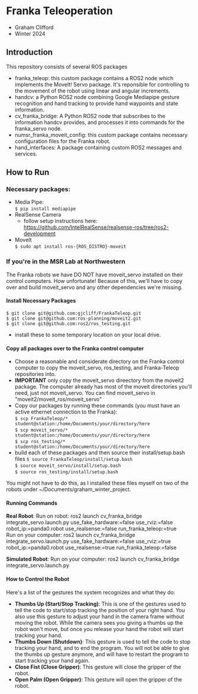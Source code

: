 # Franka Teleoperation
* Graham Clifford
* Winter 2024

## Introduction
This repository consists of several ROS packages
- franka_teleop: this custom package contains a ROS2 node which implements the
MoveIt! Servo package. It's reponsible for controlling to the movement of the robot
using linear and angular increments.
- handcv: a Python ROS2 node combining Google Mediapipe gesture recognition and
hand tracking to provide hand waypoints and state information.
- cv_franka_bridge: A Python ROS2 node that subscribes to the information handcv
provides, and processes it into commands for the franka_servo node.
- numsr_franka_moveit_config: this custom package contains necessary configuration
files for the Franka robot.
- hand_interfaces: A package containing custom ROS2 messages and services.

## How to Run
### Necessary packages:
* Media Pipe:  
```$ pip install mediapipe```
* RealSense Camera
    * follow setup instructions here: https://github.com/IntelRealSense/realsense-ros/tree/ros2-development
* MoveIt  
```$ sudo apt install ros-{ROS_DISTRO}-moveit```

### If you're in the MSR Lab at Northwestern
The Franka robots we have DO NOT have moveit_servo installed on their control
computers. How unfortunate! Because of this, we'll have to copy over and build
moveit_servo and any other dependencies we're missing.
#### Install Necessary Packages  
```$ git clone git@github.com:gjcliff/FrankaTeleop.git```  
```$ git clone git@github.com:ros-planning/moveit2.git```  
```$ git clone git@github.com:ros2/ros_testing.git```  
* install these to some temporary location on your local drive.

#### Copy all packages over to the Franka control computer
* Choose a reasonable and considerate directory on the Franka control computer
to copy the moveit_servo, ros_testing, and Franka-Teleop repositories into.
* **IMPORTANT** only copy the moveit_servo direectory from the moveit2 package.
The computer already has most of the moveit directories you'll need, just not
moveit_servo. You can find moveit_servo in "moveit2/moveit_ros/moveit_servo"
* Copy our packages by running these commands (you must have an active ethernet
connection to the Franka):  
```$ scp FrankaTeleop/* student@station:/home/Documents/your/directory/here```  
```$ scp moveit_servo/* student@station:/home/Documents/your/directory/here```  
```$ scp ros_testing/* student@station:/home/Documents/your/directory/here```  
* build each of these packages and then source their install/setup.bash files
```$ source FrankaTeleop/install/setup.bash```  
```$ source moveit_servo/install/setup.bash```  
```$ source ros_testing/install/setup.bash```  

You might not have to do this, as I installed these files myself on two of the
robots under ~/Documents/graham_winter_project.  

#### Running Commands
**Real Robot**:
Run on robot: ros2 launch cv_franka_bridge integrate_servo.launch.py use_fake_hardware:=false use_rviz:=false robot_ip:=panda0.robot use_realsense:=false run_franka_teleop:=true  
Run on your computer: ros2 launch cv_franka_bridge integrate_servo.launch.py use_fake_hardware:=false use_rviz:=true robot_ip:=panda0.robot use_realsense:=true run_franka_teleop:=false  

**Simulated Robot**:
Run on your computer: ros2 launch cv_franka_bridge integrate_servo.launch.py

#### How to Control the Robot
Here's a list of the gestures the system recognizes and what they do:
* **Thumbs Up (Start/Stop Tracking)**: This is one of the gestures used to tell the code to start/stop
tracking the position of your right hand. You also use this gesture to adjust
your hand in the camera frame without moving the robot. While the camera sees
you giving a thumbs up the robot won't move, but once you release your hand
the robot will start tracking your hand.
* **Thumbs Down (Shutdown)**: This gesture is used to tell the code to stop tracking your hand,
and to end the program. You will not be able to give the thumbs up gesture
anymore, and will have to restart the program to start tracking your hand again.
* **Close Fist (Close Gripper)**: This gesture will close the gripper of the robot.
* **Open Palm (Open Gripper)**: This gesture will open the gripper of the robot.
